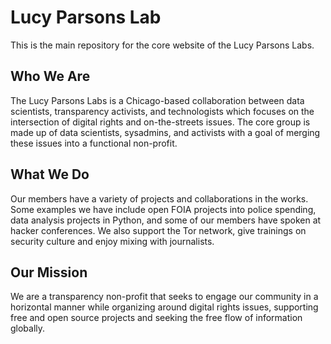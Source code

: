 # Lucy Parsons Lab

This is the main repository for the core website of the Lucy Parsons Labs.

## Who We Are
The Lucy Parsons Labs is a Chicago-based collaboration between data scientists, transparency activists,
and technologists which focuses on the intersection of digital rights and on-the-streets issues.
The core group is made up of data scientists, sysadmins, and activists with a goal of merging these issues 
into a functional non-profit.   

## What We Do
Our members have a variety of projects and collaborations in the works. Some examples we have include open FOIA projects into police spending, data analysis projects in Python, and some of our members have spoken at hacker conferences. We also support the Tor network, give trainings on security culture and enjoy mixing with journalists.

## Our Mission
We are a transparency non-profit that seeks to engage our community in a horizontal manner while organizing around digital rights issues, supporting free and open source projects and seeking the free flow of information globally. 
